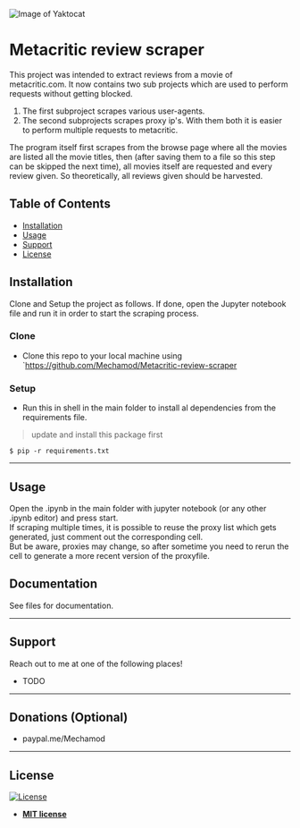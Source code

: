 ![Image of Yaktocat](https://seekvectorlogo.com/wp-content/uploads/2020/06/metacritic-vector-logo.png)

# Metacritic review scraper

This project was intended to extract reviews from a movie of metacritic.com. It now contains two sub projects which are used to perform requests without getting blocked.

1. The first subproject scrapes various user-agents.
2. The second subprojects scrapes proxy ip's. With them both it is easier to perform multiple requests to metacritic.

The program itself first scrapes from the browse page where all the movies are listed all the movie titles, then (after saving them to a file so this step can be skipped the next time), all movies itself are requested and every review given. So theoretically, all reviews given should be harvested.

## Table of Contents

- [Installation](#installation)
- [Usage](#usage)
- [Support](#support)
- [License](#license)


## Installation

Clone and Setup the project as follows. If done, open the Jupyter notebook file and run it in order to start the scraping process.

### Clone

- Clone this repo to your local machine using `https://github.com/Mechamod/Metacritic-review-scraper

### Setup

- Run this in shell in the main folder to install al dependencies from the requirements file.

> update and install this package first

```shell
$ pip -r requirements.txt
```

---

## Usage

Open the .ipynb in the main folder with jupyter notebook (or any other .ipynb editor) and press start.\
If scraping multiple times, it is possible to reuse the proxy list which gets generated, just comment out the corresponding cell. \
But be aware, proxies may change, so after sometime you need to rerun the cell to generate a more recent version of the proxyfile.

## Documentation 

See files for documentation.

---

## Support

Reach out to me at one of the following places!

- TODO 

---

## Donations (Optional)

- paypal.me/Mechamod


---

## License

[![License](http://img.shields.io/:license-mit-blue.svg?style=flat-square)](http://badges.mit-license.org)

- **[MIT license](http://opensource.org/licenses/mit-license.php)**

